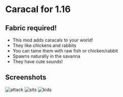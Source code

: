 # Caracal for 1.16
## Fabric required! 


- This mod adds caracals to your world!
- They like chickens and rabbits
- You can tame them with raw fish or chicken/rabbit 
- Spawns naturally in the savanna
- They have cute sounds!

## Screenshots

![attack](https://user-images.githubusercontent.com/47220198/119643949-0876c180-be25-11eb-871c-27dcaa305345.png)
![sits](https://user-images.githubusercontent.com/47220198/119643955-090f5800-be25-11eb-9b05-8430156d8606.png)
![kids](https://user-images.githubusercontent.com/47220198/119643959-09a7ee80-be25-11eb-9c2a-402053c5ac44.png)
